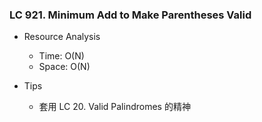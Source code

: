 ### LC 921. Minimum Add to Make Parentheses Valid
- Resource Analysis
    - Time: O(N)
    - Space: O(N)

- Tips
    - 套用 LC 20. Valid Palindromes 的精神  